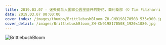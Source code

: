 ```yaml
---
title: 2019.03.07 - 迷失荷兰人国家公园里盛开的野花，亚利桑那 (© Tim Fitzharris/Minden Pictures)
date: 2019.03.07 00:00:00
cover_index: /images/thumbs/BrittlebushBloom_ZH-CN9198170508_533x300.jpg
cover_detail: /images/BrittlebushBloom_ZH-CN9198170508_1920x1080.jpg
---
```


![BrittlebushBloom](/images/BrittlebushBloom_ZH-CN9198170508_1920x1080.jpg)
